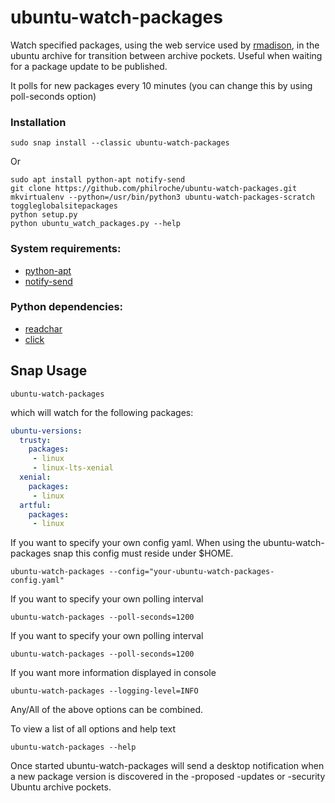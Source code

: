 # ubuntu-watch-packages
Watch specified packages, using the web service used by [rmadison](http://manpages.ubuntu.com/manpages/artful/en/man1/rmadison.1.html), in the ubuntu archive for transition between archive pockets. Useful when waiting for a package update to be published.

It polls for new packages every 10 minutes (you can change this by using poll-seconds option)

### Installation

```
sudo snap install --classic ubuntu-watch-packages
```

Or

```
sudo apt install python-apt notify-send
git clone https://github.com/philroche/ubuntu-watch-packages.git
mkvirtualenv --python=/usr/bin/python3 ubuntu-watch-packages-scratch
toggleglobalsitepackages
python setup.py
python ubuntu_watch_packages.py --help
```

### System requirements:

- [python-apt](https://packages.ubuntu.com/artful/python-apt)
- [notify-send](https://packages.ubuntu.com/artful/libnotify-bin)

### Python dependencies:

- [readchar](https://pypi.python.org/pypi/readchar)
- [click](https://pypi.python.org/pypi/click)

## Snap Usage

```
ubuntu-watch-packages
```

which will watch for the following packages:

```yaml
ubuntu-versions:
  trusty:
    packages:
     - linux
     - linux-lts-xenial
  xenial:
    packages:
     - linux
  artful:
    packages:
     - linux
```

If you want to specify your own config yaml. When using the
ubuntu-watch-packages snap this config must reside under $HOME.

```
ubuntu-watch-packages --config="your-ubuntu-watch-packages-config.yaml"
```


If you want to specify your own polling interval

```
ubuntu-watch-packages --poll-seconds=1200
```

If you want to specify your own polling interval

```
ubuntu-watch-packages --poll-seconds=1200
```

If you want more information displayed in console

```
ubuntu-watch-packages --logging-level=INFO
```

Any/All of the above options can be combined.

To view a list of all options and help text

```
ubuntu-watch-packages --help
```

Once started ubuntu-watch-packages will send a desktop notification when a
new package version is discovered in the -proposed -updates or -security
Ubuntu archive pockets.


